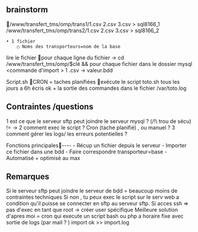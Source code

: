


brainstorm
----
/www/transfert_tms/omp/trans1/1.csv 2.csv 3.csv > sql8166_1
/www/transfert_tms/omp/trans2/1.csv 2.csv 3.csv > sql8166_2

	• 1 fichier
		○ Noms des transporteurs=nom de la base
 lire le fichier pour chaque ligne du fichier -> cd /www/transfert_tms/omp/$clé && pour chaque fichier dans le dossier mysql <commande d'import >  1 .csv ->  valeur.bdd

Script.sh CRON = taches planifiées exécute le script toto.sh tous les jours a 6h écris ok + la sortie des commandes dans le fichier /var/toto.log

Contraintes /questions
----- 
1 est ce que le serveur sftp peut joindre le serveur mysql ? (/!\ trou de sécu) != ->
2 comment exec le script ? Cron (tache planifié) , ou manuel ? 
3 comment gérer les logs/ les erreurs potentielles ? 

Fonctions principales----
	- Récup un fichier depuis le serveur
	- Importer ce fichier dans une bdd 
	- Faire correspondre transporteur=base
	- Automatisé + optimisé au max

Remarques
----
Si le serveur sftp peut joindre le serveur de bdd  = beaucoup moins de contraintes techniques
Si non , tu peux exec le script sur le serv web a condition qu'il puisse se connecter en sftp au serveur sftp.
Si acces ssh => pas d'exec en tant que root -> créer user spécifique
Meilleure solution d'apres moi = cron qui execute un script bash ou php a horaire fixe avec sortie de logs (par mail ? )  import ok >> import.log
